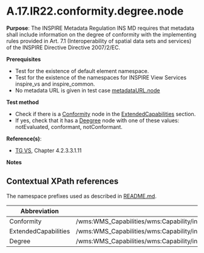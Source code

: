 # A.17.IR22.conformity.degree.node

**Purpose**: The INSPIRE Metadata Regulation INS MD requires that metadata shall include information on the degree of conformity with the implementing rules provided in Art. 7.1 (Interoperability of spatial data sets and services) of the INSPIRE Directive Directive 2007/2/EC.

**Prerequisites**

* Test for the existence of default element namespace.
* Test for the existence of the namespaces for INSPIRE View Services inspire_vs and inspire_common.
* No metadata URL is given in test case [metadataURL.node](A.04.IR06.metadataURL.node.md)

**Test method**

* Check if there is a [Conformity](#Conformity) node in the [ExtendedCapabilities](#ExtendedCapabilities) section.
* If yes, check that it has a [Deegree](#Degree) node with one of these values: notEvaluated, conformant, notConformant.


**Reference(s)**:
* [TG VS](README.md#ref_TG_VS), Chapter 4.2.3.3.1.11

**Notes**

## Contextual XPath references

The namespace prefixes used as described in [README.md](README.md#namespaces).

Abbreviation                                               |  XPath expression
---------------------------------------------------------- | -------------------------------------------------------------------------
Conformity <a name="Conformity"></a> | /wms:WMS_Capabilities/wms:Capability/inspire_vs:ExtendedCapabilities/inspire_common:Conformity
ExtendedCapabilities <a name="ExtendedCapabilities"></a> | /wms:WMS_Capabilities/wms:Capability/inspire_vs:ExtendedCapabilities
Degree <a name="Degree"></a> | /wms:WMS_Capabilities/wms:Capability/inspire_vs:ExtendedCapabilities/inspire_common:Conformity/inspire_common:Degree
